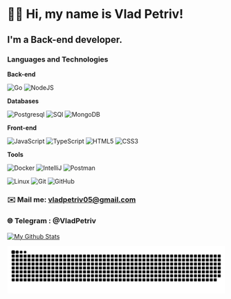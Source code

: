 # 👋🏻 Hi, my name is  Vlad Petriv!
## I'm a Back-end developer.
### Languages and Technologies 

**Back-end**

![Go](https://img.shields.io/badge/-Go-black?style=flat-square&logo=go)
![NodeJS](https://img.shields.io/badge/-NodeJS-black?style=flat-square&logo=node.js)

**Databases**

![Postgresql](https://img.shields.io/badge/-Postgresql-%232c3e50?style=flat-square&logo=Postgresql)
![SQl](https://img.shields.io/badge/-SQL-%232c3e50?style=flat-square&logo=Sql)
![MongoDB](https://img.shields.io/badge/MongoDB-black?style=flat-square&logo=mongodb)

**Front-end**

![JavaScript](https://img.shields.io/badge/-JavaScript-%23F7DF1C?style=flat-square&logo=javascript&logoColor=000000&labelColor=%23F7DF1C&color=%23FFCE5A)
![TypeScript](https://img.shields.io/badge/-TypeScript-007ACC?style=flat-square&logo=typescript&logoColor=white)
![HTML5](https://img.shields.io/badge/-HTML5-%23E44D27?style=flat-square&logo=html5&logoColor=ffffff)
![CSS3](https://img.shields.io/badge/-CSS3-%231572B6?style=flat-square&logo=css3)

**Tools**

![Docker](https://img.shields.io/badge/-Docker-46a2f1?style=flat-square&logo=docker&logoColor=white)
![IntelliJ](https://img.shields.io/badge/-IntelliJ%20IDEA-ffce5a?style=flat-square&logo=jetbrains)
![Postman](https://img.shields.io/badge/Postman-FCA121?style=flat-square&logo=postman)

![Linux](https://img.shields.io/badge/Linux-black?style=flat-square&logo=linux)
![Git](https://img.shields.io/badge/-Git-black?style=flat-square&logo=git)
![GitHub](https://img.shields.io/badge/-GitHub-181717?style=flat-square&logo=github)
### ✉️ Mail me: vladpetriv05@gmail.com
### 🌐 Telegram : @VladPetriv

<a href="https://github.com/VladPetriv">
  <img align="center" alt="My Github Stats"src="https://github-readme-stats.vercel.app/api?username=VladPetriv&show_icons=true&theme=tokyonight&count_private=true&hide=issues,prs" />
</a>

![Snake animation](https://github.com/VladPetriv/VladPetriv/blob/main/github-user-contribution.svg)

